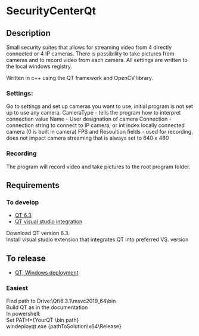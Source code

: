 # SecurityCenterQt

## Description
Small security suites that allows for streaming video from 4 directly connected or 4 IP cameras.
There is possibility to take pictures from cameras and to record video from each camera.
All settings are written to the local windows registry.

Written in c++ using the QT framework and OpenCV library.

### Settings:
Go to settings and set up cameras you want to use, initial program is not set up to use any camera.
CameraType - tells the program how to interpret connection value
Name - User designation of camera
Connection - connection string to connect to IP camera, or int index locally connected camera (0 is built in camera)
FPS and Resoultion fields - used for recording, does not impact camera streaming that is always set to 640 x 480

### Recording
The program will record video and take pictures to the root program folder.


## Requirements
### To develop
- [QT 6.3](https://www.qt.io/download)
- [QT visual studio integration](https://www.qt.io/blog/qt-vs-tools-for-visual-studio-2022)

Download QT version 6.3. <br/>
Install visual studio extension that integrates QT into preferred VS. version

## To release
- [QT, Windows deployment](https://doc.qt.io/qt-6/windows-deployment.html#static-linking)
### Easiest
Find path to Drive:\Qt\6.3.1\msvc2019_64\bin <br/>
Build QT as in the documentation  <br/>
In powershell:  <br/>
Set PATH={YourQT \bin path} <br/>
windeployqt.exe  {pathToSolution\x64\Release} <br/>



  
  

  
